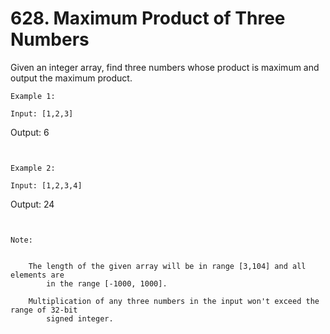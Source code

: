 # 628. Maximum Product of Three Numbers

Given an integer array, find three numbers whose product is maximum and output the maximum
        product.

    Example 1:

    Input: [1,2,3]
Output: 6

     

    Example 2:

    Input: [1,2,3,4]
Output: 24

     

    Note:

    
        The length of the given array will be in range [3,104] and all elements are
            in the range [-1000, 1000].
        
        Multiplication of any three numbers in the input won't exceed the range of 32-bit
            signed integer.